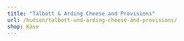 ```yaml
---
title: "Talbott & Arding Cheese and Provisions"
url: /hudson/talbott-und-arding-cheese-and-provisions/
shop: Käse
---
```

